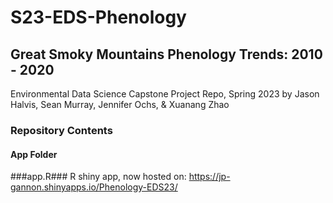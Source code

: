 # S23-EDS-Phenology

## Great Smoky Mountains Phenology Trends: 2010 - 2020
Environmental Data Science Capstone Project Repo, Spring 2023
by Jason Halvis, Sean Murray, Jennifer Ochs, & Xuanang Zhao

### Repository Contents ###

#### App Folder ####

###app.R###
R shiny app, now hosted on: https://jp-gannon.shinyapps.io/Phenology-EDS23/

